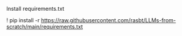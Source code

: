 Install requirements.txt


! pip install -r https://raw.githubusercontent.com/rasbt/LLMs-from-scratch/main/requirements.txt
